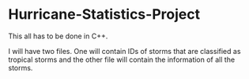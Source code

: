 # Hurricane-Statistics-Project

This all has to be done in C++.

I will have two files. One will contain IDs of storms that are classified as tropical storms and the other file will contain the information of all the storms. 
